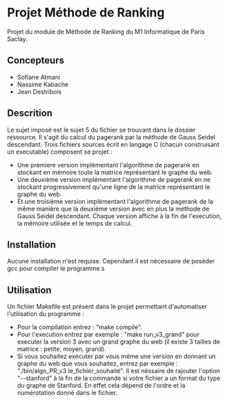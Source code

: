 # Projet Méthode de Ranking

Projet du module de Méthode de Ranking du M1 Informatique de Paris Saclay.

## Concepteurs

* Sofiane Atmani
* Nassime Kabache
* Jean Destribois

## Descrition

Le sujet imposé est le sujet 5 du fichier se trouvant dans le dossier ressource.
Il s'agit du calcul du pagerank par la méthode de Gauss Seidel descendant.
Trois fichiers sources écrit en langage C (chacun construisant un executable) composent se projet :
* Une premiere version implémentant l'algorithme de pagerank en stockant en mémoire toute la matrice représentant le graphe du web.
* Une deuxième version implémentant l'algorithme de pagerank en ne stockant progressivement qu'une ligne de la matrice représentant le graphe du web.
* Et une troisième version implémentant l'algorithme de pagerank de la même manière que la deuxième version avec en plus la méthode de Gauss Seidel descendant.
Chaque version affiche à la fin de l'execution, la mémoire utilisée et le temps de calcul.

## Installation

Aucune installation n'est requise.
Cependant il est nécessaire de posèder gcc pour compiler le programme.s

## Utilisation

Un fichier Makefile est présent dans le projet permettant d'automatiser l'utilisation du programme : 
* Pour la compilation entrez : "make compile".
* Pour l'execution entrez par exemple : "make run_v3_grand" pour executer la version 3 avec un grand graphe du web (il existe 3 tailles de matrice : petite, moyen, grand).
* Si vous souhaitez executer par vous même une version en donnant un graphe du web que vous souhaitez, entrez par exemple : "./bin/algo_PR_v3 le_fichier_souhaité". Il est néssaire de rajouter l'option "--stanford" à la fin de la commande si votre fichier a un format du type du graphe de Stanford. En effet cela dépend de l'ordre et la numérotation donné dans le fichier.

